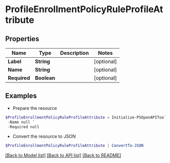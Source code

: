 # ProfileEnrollmentPolicyRuleProfileAttribute
## Properties

Name | Type | Description | Notes
------------ | ------------- | ------------- | -------------
**Label** | **String** |  | [optional] 
**Name** | **String** |  | [optional] 
**Required** | **Boolean** |  | [optional] 

## Examples

- Prepare the resource
```powershell
$ProfileEnrollmentPolicyRuleProfileAttribute = Initialize-PSOpenAPIToolsProfileEnrollmentPolicyRuleProfileAttribute  -Label null `
 -Name null `
 -Required null
```

- Convert the resource to JSON
```powershell
$ProfileEnrollmentPolicyRuleProfileAttribute | ConvertTo-JSON
```

[[Back to Model list]](../README.md#documentation-for-models) [[Back to API list]](../README.md#documentation-for-api-endpoints) [[Back to README]](../README.md)

